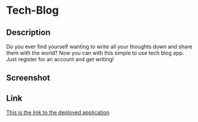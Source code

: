 # Tech-Blog

## Description

Do you ever find yourself wanting to write all your thoughts down and share them with the world? Now you can with this simple to use tech blog app. Just register for an account and get writing!

## Screenshot

## Link

[This is the link to the deployed application]()
